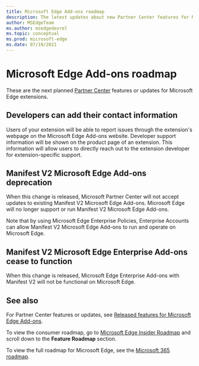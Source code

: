 ```yaml
---
title: Microsoft Edge Add-ons roadmap
description: The latest updates about new Partner Center features for Microsoft Edge extensions.
author: MSEdgeTeam
ms.author: msedgedevrel
ms.topic: conceptual
ms.prod: microsoft-edge
ms.date: 07/19/2021
---
```

# Microsoft Edge Add-ons roadmap

These are the next planned [Partner Center](https://partner.microsoft.com/dashboard/microsoftedge/) features or updates for Microsoft Edge extensions.


<!-- ====================================================================== -->
## Developers can add their contact information

Users of your extension will be able to report issues through the extension's webpage on the Microsoft Edge Add-ons website.  Developer support information will be shown on the product page of an extension.  This information will allow users to directly reach out to the extension developer for extension-specific support.


<!-- ====================================================================== -->
## Manifest V2 Microsoft Edge Add-ons deprecation

When this change is released, Microsoft Partner Center will not accept updates to existing Manifest V2 Microsoft Edge Add-ons.  Microsoft Edge will no longer support or run Manifest V2 Microsoft Edge Add-ons.

Note that by using Microsoft Edge Enterprise Policies, Enterprise Accounts can<!--will still be able to?--> allow Manifest V2 Microsoft Edge Add-ons to run and operate on Microsoft Edge.


<!-- ====================================================================== -->
## Manifest V2 Microsoft Edge Enterprise Add-ons cease to function

When this change is released, Microsoft Edge Enterprise Add-ons with Manifest V2 will not be functional on Microsoft Edge.


<!-- ====================================================================== -->
## See also

For Partner Center features or updates, see [Released features for Microsoft Edge Add-ons](released-features.md).

To view the consumer roadmap, go to [Microsoft Edge Insider Roadmap](https://www.microsoftedgeinsider.com/whats-next) and scroll down to the **Feature Roadmap** section. 

To view the full roadmap for Microsoft Edge, see the [Microsoft 365 roadmap](https://www.microsoft.com/microsoft-365/roadmap?filters=Microsoft%20Edge).
